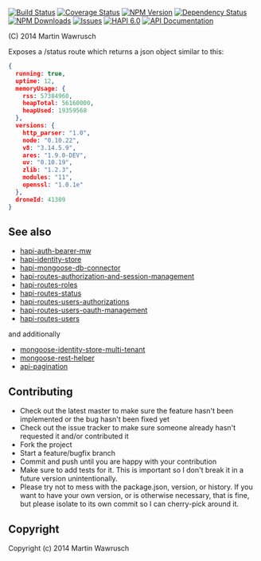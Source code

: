 [![Build Status](https://travis-ci.org/codedoctor/hapi-routes-status.svg?branch=master)](https://travis-ci.org/codedoctor/hapi-routes-status)
[![Coverage Status](https://img.shields.io/coveralls/codedoctor/hapi-routes-status.svg)](https://coveralls.io/r/codedoctor/hapi-routes-status)
[![NPM Version](http://img.shields.io/npm/v/hapi-routes-status.svg)](https://www.npmjs.org/package/hapi-routes-status)
[![Dependency Status](https://gemnasium.com/codedoctor/hapi-routes-status.svg)](https://gemnasium.com/codedoctor/hapi-routes-status)
[![NPM Downloads](http://img.shields.io/npm/dm/hapi-routes-status.svg)](https://www.npmjs.org/package/hapi-routes-status)
[![Issues](http://img.shields.io/github/issues/codedoctor/hapi-routes-status.svg)](https://github.com/codedoctor/hapi-routes-status/issues)
[![HAPI 6.0](http://img.shields.io/badge/hapi-6.0-blue.svg)](http://hapijs.com)
[![API Documentation](http://img.shields.io/badge/API-Documentation-ff69b4.svg)](http://coffeedoc.info/github/codedoctor/hapi-routes-status)

(C) 2014 Martin Wawrusch

Exposes a /status route which returns a json object similar to this:

```json
{
  running: true,
  uptime: 12,
  memoryUsage: {
    rss: 57384960,
    heapTotal: 56160000,
    heapUsed: 19359568
  },
  versions: {
    http_parser: "1.0",
    node: "0.10.22",
    v8: "3.14.5.9",
    ares: "1.9.0-DEV",
    uv: "0.10.19",
    zlib: "1.2.3",
    modules: "11",
    openssl: "1.0.1e"
  },
  droneId: 41309
}
```

## See also

* [hapi-auth-bearer-mw](https://github.com/codedoctor/hapi-auth-bearer-mw)
* [hapi-identity-store](https://github.com/codedoctor/hapi-identity-store)
* [hapi-mongoose-db-connector](https://github.com/codedoctor/hapi-mongoose-db-connector)
* [hapi-routes-authorization-and-session-management](https://github.com/codedoctor/hapi-routes-authorization-and-session-management)
* [hapi-routes-roles](https://github.com/codedoctor/hapi-routes-roles)
* [hapi-routes-status](https://github.com/codedoctor/hapi-routes-status)
* [hapi-routes-users-authorizations](https://github.com/codedoctor/hapi-routes-users-authorizations)
* [hapi-routes-users-oauth-management](https://github.com/codedoctor/hapi-routes-users-oauth-management)
* [hapi-routes-users](https://github.com/codedoctor/hapi-routes-users)

and additionally

* [mongoose-identity-store-multi-tenant](https://github.com/codedoctor/mongoose-identity-store-multi-tenant)
* [mongoose-rest-helper](https://github.com/codedoctor/mongoose-rest-helper)
* [api-pagination](https://github.com/codedoctor/api-pagination)


## Contributing
 
* Check out the latest master to make sure the feature hasn't been implemented or the bug hasn't been fixed yet
* Check out the issue tracker to make sure someone already hasn't requested it and/or contributed it
* Fork the project
* Start a feature/bugfix branch
* Commit and push until you are happy with your contribution
* Make sure to add tests for it. This is important so I don't break it in a future version unintentionally.
* Please try not to mess with the package.json, version, or history. If you want to have your own version, or is otherwise necessary, that is fine, but please isolate to its own commit so I can cherry-pick around it.

## Copyright

Copyright (c) 2014 Martin Wawrusch 
